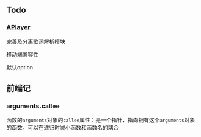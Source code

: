 ## Todo

### [APlayer](https://github.com/DIYgod/APlayer)

完善及分离歌词解析模块

移动端兼容性

默认option

## 前端记

### arguments.callee

函数的`arguments`对象的`callee`属性：是一个指针，指向拥有这个`arguments`对象的函数。可以在递归时减小函数和函数名的耦合


